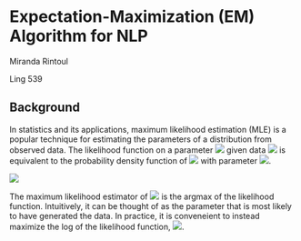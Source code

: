 

# Expectation-Maximization (EM) Algorithm for NLP
Miranda Rintoul

Ling 539

## Background

In statistics and its applications, maximum likelihood estimation (MLE) is a popular technique for estimating the parameters of a distribution from observed data. The likelihood function on a parameter <img src="https://render.githubusercontent.com/render/math?math=\theta"> given data <img src="https://render.githubusercontent.com/render/math?math=y"> is equivalent to the probability density function of <img src="https://render.githubusercontent.com/render/math?math=y"> with parameter <img src="https://render.githubusercontent.com/render/math?math=\theta">.

<img src="https://render.githubusercontent.com/render/math?math=L(\theta|y) = f(y|\theta)">

The maximum likelihood estimator of <img src="https://render.githubusercontent.com/render/math?math=\theta"> is the argmax of the likelihood function.  Intuitively, it can be thought of as the parameter that is most likely to have generated the data.  In practice, it is conveneient to instead maximize the log of the likelihood function, <img src="https://render.githubusercontent.com/render/math?math=\ell(\theta|y)">.
